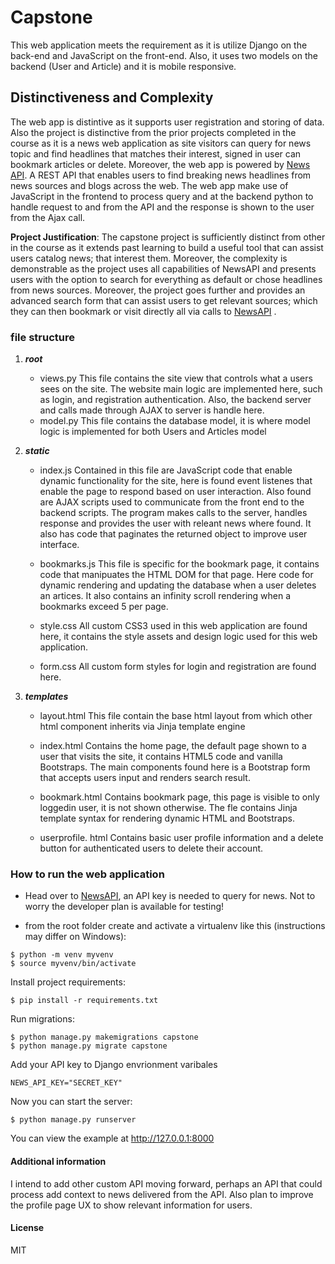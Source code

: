 # Capstone
This web application meets the requirement as it is utilize Django on the back-end and JavaScript on the front-end. Also, it uses two models on the backend (User and Article) and it is mobile responsive.

## Distinctiveness and Complexity
The web app is distintive as it supports user registration and storing of data. Also the project is distinctive from the prior projects completed in the course as it is a news web application  as site visitors can query for news topic and find headlines that matches their interest, signed in user can bookmark articles or delete. Moreover, the web app is powered by [News API](https://newsapi.org/). A REST API that enables users to find  breaking news headlines from news sources and blogs across the web. The web app make use of JavaScript in the frontend to process query and at the backend python to handle request to and from the API and the response is shown to the user from the Ajax call.

**Project Justification**: The capstone project is sufficiently distinct from other in the course as it extends past learning to build a useful tool that can assist users catalog news; that interest them. Moreover, the complexity is demonstrable as the project uses all capabilities of NewsAPI and presents users with the option to search for everything as default or chose headlines from news sources. Moreover, the project goes further and provides an advanced search form that can assist users to get relevant sources; which they can then bookmark or visit directly all via calls to [NewsAPI](https://newsapi.org/) . 



### file structure
1. **_root_**
     - views.py
          This file contains the site view that controls what a users sees on the site. The website main logic are implemented here,           such as login, and registration authentication. Also, the backend server and calls made through AJAX to server is handle             here. 
     - model.py
          This file contains the database model, it is where model logic is implemented for both Users and Articles model
2. **_static_**
     - index.js
          Contained in this file are JavaScript code that enable dynamic functionality for the site, here is found event listenes that enable the page to respond based on user interaction. Also found are AJAX scripts used to communicate from the front end to the backend scripts. The program makes calls to the server, handles response and provides the user with releant news where found. It also has code that paginates the returned object to improve user interface.   
     - bookmarks.js
          This file is specific for the bookmark page, it contains code that manipuates the HTML DOM for that page. Here code for dynamic rendering and updating the database when a user deletes an artices. It also contains an infinity scroll rendering when a bookmarks exceed 5 per page.  
          
     - style.css
          All custom CSS3 used in this web application are found here, it contains the style assets and design logic used for this             web application.
     - form.css
          All custom form styles for login and registration are found here.
        

3. **_templates_**
     - layout.html
         This file contain the base html layout from which other html component inherits via Jinja template engine
     - index.html
          Contains the home page, the default page shown to a user that visits the site, it contains HTML5 code and vanilla Bootstraps. The main components found here is a Bootstrap form that accepts users input and renders search result. 
          
     - bookmark.html
          Contains bookmark page, this page is visible to only loggedin user, it is not shown otherwise. The fle contains Jinja template syntax for rendering dynamic HTML and Bootstraps. 
          
     - userprofile. html
          Contains basic user profile information and a delete button for authenticated users to delete their account.


### How to run the web application
* Head over to [NewsAPI](https://newsapi.org/), an API key is needed to query for news. Not to worry the developer plan is available for testing!

* from the root folder create and activate a virtualenv like this (instructions may differ on Windows):

```
$ python -m venv myvenv
$ source myvenv/bin/activate
```

Install project requirements:

```
$ pip install -r requirements.txt
```

Run migrations:

```
$ python manage.py makemigrations capstone
$ python manage.py migrate capstone
```

Add your API key to Django envrionment varibales
```
NEWS_API_KEY="SECRET_KEY"
```

Now you can start the server:

```
$ python manage.py runserver
```

You can view the example at http://127.0.0.1:8000

#### Additional information
I intend to add other custom API moving forward, perhaps an API  that could process add context to news delivered from the API. Also plan to improve the profile page UX to show relevant information for users. 
#### License

MIT
